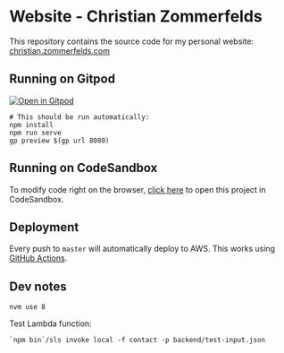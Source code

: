 # Website - Christian Zommerfelds

This repository contains the source code for my personal website: [christian.zommerfelds.com](http://christian.zommerfelds.com)

## Running on Gitpod

[![Open in Gitpod](https://gitpod.io/button/open-in-gitpod.svg)](https://gitpod.io/#https://github.com/zommerfelds/website-cz)

```
# This should be run automatically:
npm install
npm run serve
gp preview $(gp url 8080)
```

## Running on CodeSandbox

To modify code right on the browser, [click here](https://codesandbox.io/s/github/zommerfelds/website-cz) to open this project in CodeSandbox.

## Deployment

Every push to `master` will automatically deploy to AWS. This works using [GitHub Actions](.github/main.workflow).

## Dev notes

```
nvm use 8
```

Test Lambda function:

```
`npm bin`/sls invoke local -f contact -p backend/test-input.json
```
